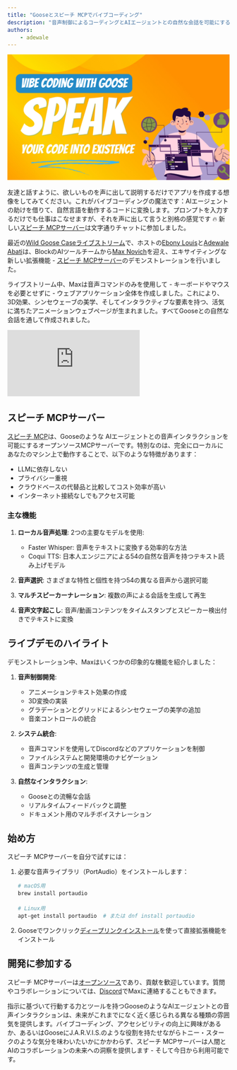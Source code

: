 ```yaml
---
title: "Gooseとスピーチ MCPでバイブコーディング"
description: "音声制御によるコーディングとAIエージェントとの自然な会話を可能にする新しいスピーチ MCPサーバーを探求する"
authors: 
    - adewale
---
```


![ブログカバー](vibe-coding.png)

友達と話すように、欲しいものを声に出して説明するだけでアプリを作成する想像をしてみてください。これがバイブコーディングの魔法です：AIエージェントの助けを借りて、自然言語を動作するコードに変換します。プロンプトを入力するだけでも仕事はこなせますが、それを声に出して言うと別格の感覚です 🔥 新しい[スピーチ MCPサーバー](https://block.github.io/goose/docs/tutorials/speech-mcp)は文字通りチャットに参加しました。

<!--truncate-->

最近の[Wild Goose Caseライブストリーム](https://www.youtube.com/watch?v=Zey9GHyXlHY&ab_channel=BlockOpenSource)で、ホストの[Ebony Louis](https://www.linkedin.com/in/ebonylouis/)と[Adewale Abati](https://www.linkedin.com/in/acekyd/)は、BlockのAIツールチームから[Max Novich](https://www.linkedin.com/in/maksym-stepanenko-26404867)を迎え、エキサイティングな新しい拡張機能 - [スピーチ MCPサーバー](https://github.com/Kvadratni/speech-mcp)のデモンストレーションを行いました。

ライブストリーム中、Maxは音声コマンドのみを使用して - キーボードやマウスを必要とせずに - ウェブアプリケーション全体を作成しました。これにより、3D効果、シンセウェーブの美学、そしてインタラクティブな要素を持つ、活気に満ちたアニメーションウェブページが生まれました。すべてGooseとの自然な会話を通して作成されました。

<iframe class="aspect-ratio" src="https://www.youtube.com/embed/Zey9GHyXlHY?start=437&end=752" title="YouTube video player" frameborder="0" allow="accelerometer; autoplay; clipboard-write; encrypted-media; gyroscope; picture-in-picture; web-share" referrerpolicy="strict-origin-when-cross-origin" allowfullscreen></iframe>


## スピーチ MCPサーバー

[スピーチ MCP](https://github.com/Kvadratni/speech-mcp)は、Gooseのような AIエージェントとの音声インタラクションを可能にするオープンソースMCPサーバーです。特別なのは、完全にローカルにあなたのマシン上で動作することで、以下のような特徴があります：

- LLMに依存しない
- プライバシー重視
- クラウドベースの代替品と比較してコスト効率が高い
- インターネット接続なしでもアクセス可能

### 主な機能

1. **ローカル音声処理**: 2つの主要なモデルを使用:
   - Faster Whisper: 音声をテキストに変換する効率的な方法
   - Coqui TTS: 日本人エンジニアによる54の自然な音声を持つテキスト読み上げモデル

2. **音声選択**: さまざまな特性と個性を持つ54の異なる音声から選択可能

3. **マルチスピーカーナレーション**: 複数の声による会話を生成して再生

4. **音声文字起こし**: 音声/動画コンテンツをタイムスタンプとスピーカー検出付きでテキストに変換

## ライブデモのハイライト

デモンストレーション中、Maxはいくつかの印象的な機能を紹介しました：

1. **音声制御開発**:
   - アニメーションテキスト効果の作成
   - 3D変換の実装
   - グラデーションとグリッドによるシンセウェーブの美学の追加
   - 音楽コントロールの統合

2. **システム統合**:
   - 音声コマンドを使用してDiscordなどのアプリケーションを制御
   - ファイルシステムと開発環境のナビゲーション
   - 音声コンテンツの生成と管理

3. **自然なインタラクション**:
   - Gooseとの流暢な会話
   - リアルタイムフィードバックと調整
   - ドキュメント用のマルチボイスナレーション

## 始め方

スピーチ MCPサーバーを自分で試すには：

1. 必要な音声ライブラリ（PortAudio）をインストールします：
   ```bash
   # macOS用
   brew install portaudio
   
   # Linux用
   apt-get install portaudio  # または dnf install portaudio
   ```

2. Gooseでワンクリック[ディープリンクインストール](goose://extension?cmd=uvx&&arg=-p&arg=3.10.14&arg=speech-mcp@latest&id=speech_mcp&name=Speech%20Interface&description=Voice%20interaction%20with%20audio%20visualization%20for%20Goose)を使って直接拡張機能をインストール


## 開発に参加する

スピーチ MCPサーバーは[オープンソース](https://github.com/Kvadratni/speech-mcp)であり、貢献を歓迎しています。質問やコラボレーションについては、[Discord](https://discord.gg/block-opensource)でMaxに連絡することもできます。

指示に基づいて行動する力とツールを持つGooseのようなAIエージェントとの音声インタラクションは、未来がこれまでになく近く感じられる異なる種類の雰囲気を提供します。バイブコーディング、アクセシビリティの向上に興味があるか、あるいはGooseにJ.A.R.V.I.S.のような役割を持たせながらトニー・スタークのような気分を味わいたいかにかかわらず、スピーチ MCPサーバーは人間とAIのコラボレーションの未来への洞察を提供します - そして今日から利用可能です。

<head>
  <meta property="og:title" content="Gooseとスピーチ MCPでバイブコーディング" />
  <meta property="og:type" content="article" />
  <meta property="og:url" content="https://block.github.io/goose/blog/2025/03/28/vibe-coding-with-goose" />
  <meta property="og:description" content="音声制御によるコーディングとAIエージェントとの自然な会話を可能にする新しいスピーチ MCPサーバーを探求する" />
  <meta property="og:image" content="http://block.github.io/goose/assets/images/vibe-coding-74eafa34e7ae10cfb738feddecc98519.png" />
  <meta name="twitter:card" content="summary_large_image" />
  <meta property="twitter:domain" content="block.github.io/goose" />
  <meta name="twitter:title" content="Gooseとスピーチ MCPでバイブコーディング" />
  <meta name="twitter:description" content="音声制御によるコーディングとAIエージェントとの自然な会話を可能にする新しいスピーチ MCPサーバーを探求する" />
  <meta name="twitter:image" content="http://block.github.io/goose/assets/images/vibe-coding-74eafa34e7ae10cfb738feddecc98519.png" />
</head>